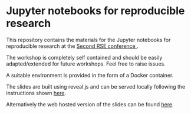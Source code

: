 # Jupyter notebooks for reproducible research

This repository contains the materials for the Jupyter notebooks for reproducible research at the [Second RSE conference ](http://rse.ac.uk/conf2017/).

The workshop is completely self contained and should be easily adapted/extended for future workshops. Feel free to raise issues.

A suitable environment is provided in the form of a Docker container.

The slides are built using reveal.js and can be served locally following the instructions shown [here](https://github.com/hakimel/reveal.js/).

Alternatively the web hosted version of the slides can be found [here]().
